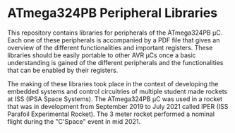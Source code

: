 # ATmega324PB Peripheral Libraries

This repository contains libraries for peripherals of the ATmega324PB µC. Each one of these peripherals is accompanied by a PDF file that gives an overview of the different functionalities and important registers. These libraries should be easily portable to other AVR µCs once a basic understanding is gained of the different peripherals and the functionalities that can be enabled by their registers.

The making of these libraries took place in the context of developing the embedded systems and control circuitries of multiple student made rockets at ISS (IPSA Space Systems). The ATmega324PB µC was used in a rocket that was in development from September 2019 to July 2021 called IPER (ISS Parafoil Experimental Rocket). The 3 meter rocket performed a nominal flight during the "C'Space" event in mid 2021.
